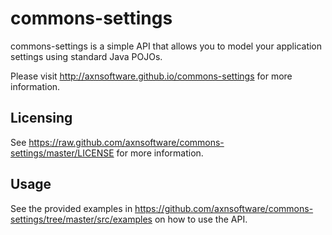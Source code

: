 commons-settings
================

commons-settings is a simple API that allows you to model your application
settings using standard Java POJOs.

Please visit http://axnsoftware.github.io/commons-settings for more information.

Licensing
---------

See https://raw.github.com/axnsoftware/commons-settings/master/LICENSE for
more information.

Usage
-----

See the provided examples in https://github.com/axnsoftware/commons-settings/tree/master/src/examples
on how to use the API.
